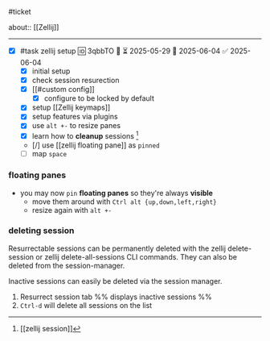 #ticket

about:: [[Zellij]]
___

- [x] #task zellij setup 🆔 3qbbTO 🔼 ⏳ 2025-05-29 📅 2025-06-04 ✅ 2025-06-04
	- [x] initial setup
	- [x] check session resurection
	- [x] [[#custom config]]
		- [x] configure to be locked by default
	- [x] setup [[Zellij keymaps]]
	- [x] setup features via plugins
	- [x] use `alt +-` to resize panes
	- [x] learn how to **cleanup** sessions [^1]
	- [/] use [[zellij floating pane]] as `pinned`
	- [ ] map `space`

### floating panes

- you may now `pin` **floating panes** so they're always **visible**
	- move them around with `Ctrl alt {up,down,left,right}`
	- resize again with `alt +-`

### deleting session

Resurrectable sessions can be permanently deleted with the zellij delete-session or zellij delete-all-sessions CLI commands. They can also be deleted from the session-manager.

Inactive sessions can easily be deleted via the session manager.

1. Resurrect session tab %% displays inactive sessions %%
2. `Ctrl-d` will delete all sessions on the list



[^1]: [[zellij session]]